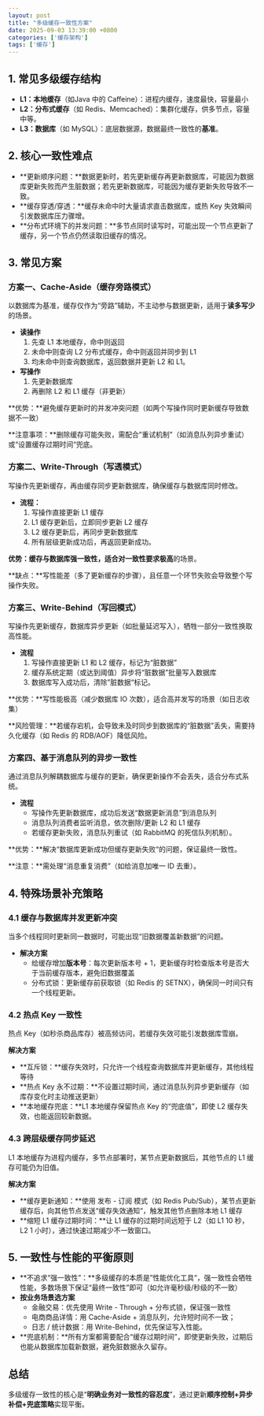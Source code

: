 ```yaml
---
layout: post
title: "多级缓存一致性方案"
date: 2025-09-03 13:39:00 +0800
categories: ['缓存架构']
tags: ['缓存']
---
```

## 1. 常见多级缓存结构

- **L1：本地缓存**（如Java 中的 Caffeine）：进程内缓存，速度最快，容量最小
- **L2：分布式缓存**（如 Redis、Memcached）：集群化缓存，供多节点，容量中等。
- **L3：数据库**（如 MySQL）：底层数据源，数据最终一致性的**基准**。

## 2. 核心一致性难点

- **更新顺序问题：**数据更新时，若先更新缓存再更新数据库，可能因为数据库更新失败而产生脏数据；若先更新数据库，可能因为缓存更新失败导致不一致。
- **缓存穿透/穿透：**缓存未命中时大量请求直击数据库，或热 Key 失效瞬间引发数据库压力骤增。
- **分布式环境下的并发问题：**多节点同时读写时，可能出现一个节点更新了缓存，另一个节点仍然读取旧缓存的情况。

## 3. 常见方案

### 方案一、Cache-Aside（缓存旁路模式）

以数据库为基准，缓存仅作为“旁路”辅助，不主动参与数据更新，适用于**读多写少**的场景。

- **读操作**
    1. 先查 L1 本地缓存，命中则返回
    2. 未命中则查询 L2 分布式缓存，命中则返回并同步到 L1
    3. 均未命中则查询数据库，返回数据并更新 L2 和 L1。
- **写操作**
    1. 先更新数据库
    2. 再删除 L2 和 L1 缓存（非更新）

**优势：**避免缓存更新时的并发冲突问题（如两个写操作同时更新缓存导致数据不一致）

**注意事项：**删除缓存可能失败，需配合”重试机制”（如消息队列异步重试）或“设置缓存过期时间“兜底。

### 方案二、Write-Through（写透模式）

写操作先更新缓存，再由缓存同步更新数据库，确保缓存与数据库同时修改。

- **流程：**
    1. 写操作直接更新 L1 缓存
    2. L1 缓存更新后，立即同步更新 L2 缓存
    3. L2 缓存更新后，再同步更新数据库
    4. 所有层级更新成功后，再返回更新成功。

**优势：**缓存与数据库强一致性，适合对**一致性要求极高**的场景。

**缺点：**写性能差（多了更新缓存的步骤），且任意一个环节失败会导致整个写操作失败。

### 方案三、Write-Behind（写回模式）

写操作先更新缓存，数据库异步更新（如批量延迟写入），牺牲一部分一致性换取高性能。

- **流程**
    1. 写操作直接更新 L1 和 L2 缓存，标记为“脏数据”
    2. 缓存系统定期（或达到阈值）异步将“脏数据”批量写入数据库
    3. 数据库写入成功后，清除”脏数据“标记。

**优势：**写性能极高（减少数据库 IO 次数），适合高并发写的场景（如日志收集）

**风险管理：**若缓存宕机，会导致未及时同步到数据库的“脏数据”丢失，需要持久化缓存（如 Redis 的 RDB/AOF）降低风险。

### 方案四、基于消息队列的异步一致性

通过消息队列解耦数据库与缓存的更新，确保更新操作不会丢失，适合分布式系统。

- **流程**
    - 写操作先更新数据库，成功后发送“数据更新消息”到消息队列
    - 消息队列消费者监听消息，依次删除/更新 L2 和 L1 缓存
    - 若缓存更新失败，消息队列重试（如 RabbitMQ 的死信队列机制）。

**优势：**解决“数据库更新成功但缓存更新失败“的问题，保证最终一致性。

**注意：**需处理“消息重复消费”（如给消息加唯一 ID 去重）。

## 4. 特殊场景补充策略

### 4.1 缓存与数据库并发更新冲突

当多个线程同时更新同一数据时，可能出现“旧数据覆盖新数据”的问题。

- **解决方案**
    - 给缓存增加**版本号**：每次更新版本号 + 1，更新缓存时检查版本号是否大于当前缓存版本，避免旧数据覆盖
    - 分布式锁：更新缓存前获取锁（如 Redis 的 SETNX），确保同一时间只有一个线程更新。

### 4.2 热点 Key 一致性

热点 Key（如秒杀商品库存）被高频访问，若缓存失效可能引发数据库雪崩。

**解决方案**

- **互斥锁：**缓存失效时，只允许一个线程查询数据库并更新缓存，其他线程等待
- **热点 Key 永不过期：**不设置过期时间，通过消息队列异步更新缓存（如库存变化时主动推送更新）
- **本地缓存兜底：**L1 本地缓存保留热点 Key 的“兜底值”，即使 L2 缓存失效，也能返回较新数据。

### 4.3 跨层级缓存同步延迟

L1 本地缓存为进程内缓存，多节点部署时，某节点更新数据后，其他节点的 L1 缓存可能仍为旧值。

**解决方案**

- **缓存更新通知：**使用 发布 - 订阅 模式（如 Redis Pub/Sub），某节点更新缓存后，向其他节点发送“缓存失效通知“，触发其他节点删除本地 L1 缓存
- **缩短 L1 缓存过期时间：**让 L1 缓存的过期时间远短于 L2（如 L1 10 秒，L2 1 小时），通过快速过期减少不一致窗口。

## 5. 一致性与性能的平衡原则

- **不追求“强一致性”：**多级缓存的本质是”性能优化工具“，强一致性会牺牲性能，多数场景下保证“最终一致性”即可（如允许毫秒级/秒级的不一致）
- **按业务场景选方案**
    - 金融交易：优先使用 Write - Through + 分布式锁，保证强一致性
    - 电商商品详情：用 Cache-Aside  + 消息队列，允许短时间不一致；
    - 日志 /  统计数据：用 Write-Behind，优先保证写入性能。
- **兜底机制：**所有方案都需要配合“缓存过期时间”，即使更新失败，过期后也能从数据库加载新数据，避免脏数据永久留存。

## 总结

多级缓存一致性的核心是“**明确业务对一致性的容忍度**”，通过更新**顺序控制+异步补偿+兜底策略**实现平衡。
